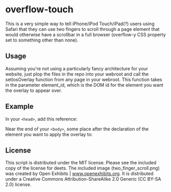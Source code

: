 overflow-touch
==============
This is a very simple way to tell iPhone/iPod Touch/iPad(?) users using Safari that they can use two fingers to scroll through a page element that would otherwise have a scrollbar in a full browser (overflow-y CSS property set to something other than none).

Usage
-----
Assuming you're not using a particularly fancy architecture for your website, just plop the files in the repo into your webroot and call the setIosOverlay function from any page in your webroot. This function takes in the parameter element_id, which is the DOM id for the element you want the overlay to appear over.

Example
-------
In your `<head>`, add this reference:
    <script type="text/javascript" src="overflow-touch.js"></script>

Near the end of your `<body>`, some place after the declaration of the element you want to apply the overlay to:
    <script type="text/javascript">
      setIosOverlay('yourOverflowContainerElementDomIdHere');
    </script>   
  
License
-------
This script is distributed under the MIT license.  Please see the included copy of the license for deets.  The included image (two_finger_scroll.png) was created by Open Exhibits | www.openexhibits.org.  It is distributed under a Creative Commons Attribution-ShareAlike 2.0 Generic (CC BY-SA 2.0) license.
